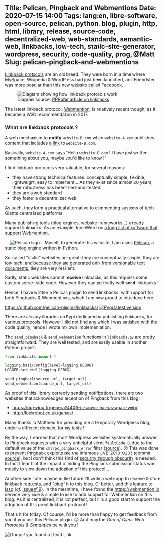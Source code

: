 Title: Pelican, Pingback and Webmentions
Date: 2020-07-15 14:00
Tags: lang:en, libre-software, open-source, pelican, python, blog, plugin, http, html, library, release, source-code, decentralized-web, web-standards, semantic-web, linkbacks, low-tech, static-site-generator, wordpress, security, code-quality, prog, @Matt
Slug: pelican-pingback-and-webmentions
---
[Linkback protocols](https://en.wikipedia.org/wiki/Linkback) are an old breed.
They were born in a time where MySpace, Wikipedia & WordPress had just been launched,
and Friendster was more popular than this new website called Facebook.

<figure>
  <img alt="Diagram showing how linkback protocols work" src="images/2020/07/linkback.gif">
  <figcaption>Diagram source: <a href="https://www.pprune.org/misc.php?do=linkbacks">PPRuNe article on linkbacks</a></figcaption>
</figure>

The latest linkback protocol, [Webmention](https://indieweb.org/Webmention), is relatively recent though,
as it became a W3C recommendation in 2017.

### What are linkback protocols ?

A web mechanism to **notify** `website-B.com`
when `website-A.com` publishes content that includes [a link](https://en.wikipedia.org/wiki/Hyperlink) to `website-B.com`.

Basically, `website-A.com` says “Hello `website-B.com` ! I have just written something about you, maybe you'd like to know !”

I find linkback protocols very valuable, for several reasons:

- they have strong technical features: conceptually simple, flexible, lightweight, easy to implement...
As they exist since almost 20 years, their robustness has been tried-and-tested.
- they are a web standard
- they foster a decentralized web

As such, they form a practical alternative to commenting systems of tech Giants centralized platforms.

Many publishing tools (blog engines, website frameworks...) already support linkbacks.
As an example, IndieWeb has [a long list of software that support Webmention](https://indieweb.org/Webmention#Publishing_Software).

<img class="pelican-logo" alt="Pelican logo" src="images/open-source/pelican-logo.png">

Myself, to generate this website, I am using [Pelican](https://getpelican.com),
a static blog engine written in Python.

So-called "static" websites are great: they are conceptually simple,
they are [_low tech_](https://homebrewserver.club/low-tech-website-howto.html#software),
and because they are generated only from [versionable text documents](https://en.wikipedia.org/wiki/Version_control), they are very resilient.

Sadly, static websites cannot **receive** linkbacks, as this requires some custom server-side code.
However they can perfectly well **send** linkbacks !

Hence, I have written a Pelican plugin to send linkbacks,
with support for both Pingbacks & Webmentions,
which I am now proud to introduce here:

<https://github.com/pelican-plugins/linkbacks/> [![Pypi latest version](https://img.shields.io/pypi/v/pelican-plugin-linkbacks.svg)](https://pypi.python.org/pypi/pelican-plugin-linkbacks)

There are already libraries on Pypi dedicated to publishing linkbacks, for various protocols.
However I did not find any which I was satisfied with the code quality, hence I wrote my own implementation.

The `send_pingback` & `send_webmention` functions in `linkbacks.py` are pretty straightforward.
They are well tested, and are easily usable in another Python project:

```python
from linkbacks import *

logging.basicConfig(level=logging.DEBUG)
LOGGER.setLevel(logging.DEBUG)

send_pingback(source_url, target_url)
send_webmention(source_url, target_url)
```

As proof of this library correctly sending notifications, there are two websites that acknowledged reception of Pingback from this blog:

- <https://oujevipo.fr/general/4406-til-cows-tear-us-apart-web/>
- <http://lookrobot.co.uk/games/>

Many thanks to Matthieu for providing me a temporary Wordpress blog, under a different domain, for my tests !

By the way, I learned that most Wordpress websites systematically answer to Pingback requests with a very unhelpful silent `faultCode 0`, due to the default value of the `xmlrpc_pingback_error` filter ([source](https://github.com/WordPress/WordPress/blob/5.4.2/wp-includes/comment.php#L3016)). 😞
This was done to prevent [Pingback exploits](https://en.wikipedia.org/wiki/Pingback#Exploits) like the infamous [CVE-2013-0235](https://nvd.nist.gov/vuln/detail/CVE-2013-0235) ([commit source](https://github.com/WordPress/WordPress/commit/82e9c40)),
but I don't think this kind of [security through obscurity](https://en.wikipedia.org/wiki/Security_through_obscurity) is needed.
In fact I fear that the impact of hiding the Pingback submission status was mostly to slow down the adoption of this protocol...

Another side note: maybe in the future I'll write a web-app to receive & store linkback requests,
and "plug" it to this blog. Or better, add this feature to [isso](https://posativ.org/isso/) (_cf._ [issue #19](https://github.com/posativ/isso/issues/19)).
In the meantime, I have found the <https://webmention.io> service very nice & simple to use to add support for Webmention on this blog.
As it is centralized, it is not perfect, but it is a good start to support the adoption of this great linkback protocol !

That's it for today.
Of course, I'd be more than happy to get feedback from you if you use this Pelican plugin. 😉
And may the _God of Clean Web Protocols & Semantics_ be with you !

![Ooops! you found a Dead Link](https://chezsoi.org/lucas/wwcb/photos/404-Dead_Link.jpg)


<style>
.uk-article-content > p:nth-child(16) { /* Link to GitHub repo */
  display: block;
  text-align: center;
  border: 1px solid black;
  border-radius: 10rem;
  padding: 1rem;
  margin: 2rem 10vw;
}
.pelican-logo { float: left; max-height: 6rem; margin: 0 1rem; }
</style>
